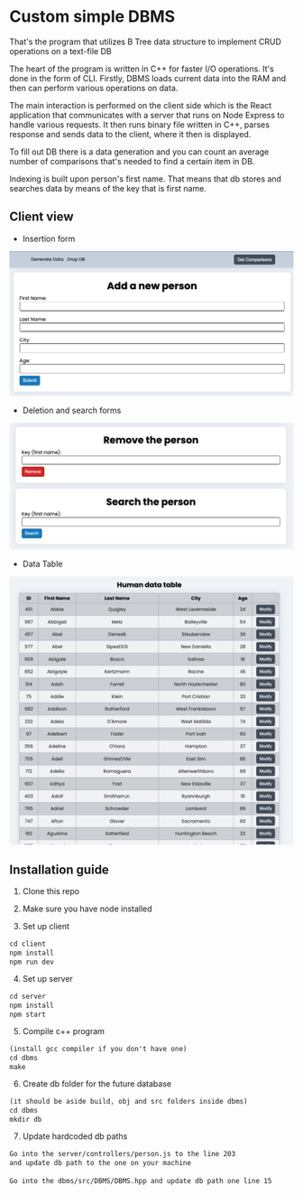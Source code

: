 # Custom simple DBMS

That's the program that utilizes B Tree data structure to implement CRUD operations on a text-file DB

The heart of the program is written in C++ for faster I/O operations. It's done in the form of CLI. Firstly, DBMS loads current data into the RAM and then can perform various operations on data.

The main interaction is performed on the client side which is the React application that communicates with a server that runs on Node Express to handle various requests. It then runs binary file written in C++, parses response and sends data to the client, where it then is displayed.

To fill out DB there is a data generation and you can count an average number of comparisons that's needed to find a certain item in DB.

Indexing is built upon person's first name. That means that db stores and searches data by means of the key that is first name.

## Client view

- Insertion form

![insertion-form](./assets/adding-form.png)

- Deletion and search forms

![deletion-and-search-form](./assets/deletion-and-search-forms.png)

- Data Table

![table-view](./assets/table-view.png)

## Installation guide

1. Clone this repo

2. Make sure you have node installed

3. Set up client

```
cd client
npm install
npm run dev
```

4. Set up server

```
cd server
npm install
npm start
```

5. Compile c++ program

```
(install gcc compiler if you don't have one)
cd dbms
make
```

6. Create db folder for the future database

```
(it should be aside build, obj and src folders inside dbms)
cd dbms
mkdir db
```

7. Update hardcoded db paths

```
Go into the server/controllers/person.js to the line 203
and update db path to the one on your machine

Go into the dbms/src/DBMS/DBMS.hpp and update db path one line 15
```
